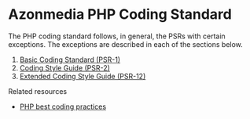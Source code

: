 # Azonmedia PHP Coding Standard

The PHP coding standard follows, in general, the PSRs with certain exceptions. The exceptions are described in each of the sections below.

1. [Basic Coding Standard (PSR-1)](./Basic.md)
2. [Coding Style Guide (PSR-2)](./Guide.md)
3. [Extended Coding Style Guide (PSR-12)](./Extended.md)

Related resources
- [PHP best coding practices](https://github.com/kenashkov/php-best-coding-practices)
